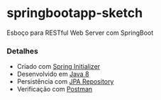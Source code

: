 # springbootapp-sketch

Esboço para RESTful Web Server com SpringBoot

### Detalhes
  - Criado com [Spring Initializer](https://start.spring.io/) 
  - Desenvolvido em [Java 8](http://openjdk.java.net/install/)
  - Persistência com [JPA Repository](https://spring.io/guides/gs/accessing-data-jpa/)
  - Verificação com [Postman](https://www.getpostman.com/collections/4b895b2b734d683f7d09)
